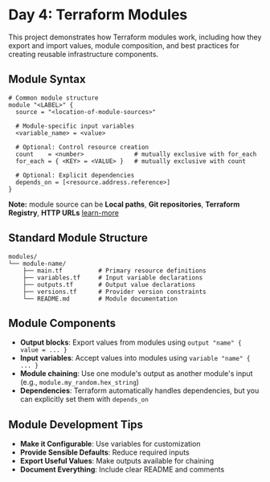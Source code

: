 # Day 4: Terraform Modules

This project demonstrates how Terraform modules work, including how they export and import values, module composition, and best practices for creating reusable infrastructure components.

## Module Syntax

```hcl
# Common module structure
module "<LABEL>" {
  source = "<location-of-module-sources>"
  
  # Module-specific input variables
  <variable_name> = <value>
  
  # Optional: Control resource creation
  count    = <number>              # mutually exclusive with for_each
  for_each = { <KEY> = <VALUE> }   # mutually exclusive with count
  
  # Optional: Explicit dependencies
  depends_on = [<resource.address.reference>]
}
```

**Note:** module source can be **Local paths**, **Git repositories**, **Terraform Registry**, **HTTP URLs**
[learn-more](https://developer.hashicorp.com/terraform/language/block/module)


## Standard Module Structure

```
modules/
└── module-name/
    ├── main.tf          # Primary resource definitions
    ├── variables.tf     # Input variable declarations
    ├── outputs.tf       # Output value declarations
    ├── versions.tf      # Provider version constraints
    └── README.md        # Module documentation
```

## Module Components

- **Output blocks**: Export values from modules using `output "name" { value = ... }`
- **Input variables**: Accept values into modules using `variable "name" { ... }`
- **Module chaining**: Use one module's output as another module's input (e.g., `module.my_random.hex_string`)
- **Dependencies**: Terraform automatically handles dependencies, but you can explicitly set them with `depends_on`


## Module Development Tips
- **Make it Configurable**: Use variables for customization
- **Provide Sensible Defaults**: Reduce required inputs
- **Export Useful Values**: Make outputs available for chaining
- **Document Everything**: Include clear README and comments
